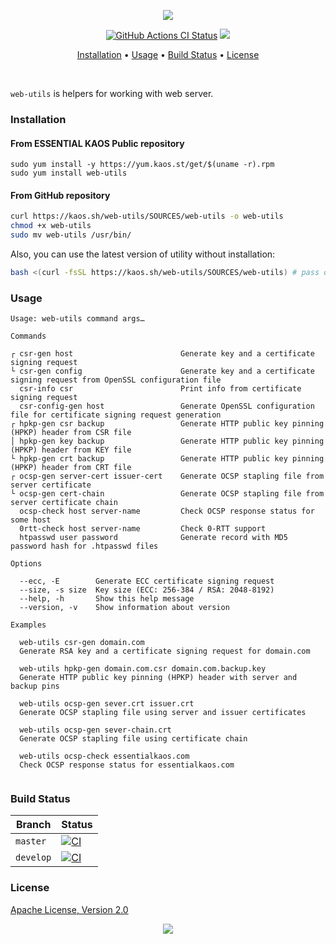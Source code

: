 <p align="center"><a href="#readme"><img src="https://gh.kaos.st/web-utils.svg"/></a></p>

<p align="center">
  <a href="https://kaos.sh/w/web-utils/ci"><img src="https://kaos.sh/w/web-utils/ci.svg" alt="GitHub Actions CI Status" /></a>
  <a href="#license"><img src="https://gh.kaos.st/apache2.svg"></a>
</p>

<p align="center"><a href="#installation">Installation</a> • <a href="#usage">Usage</a> • <a href="#build-status">Build Status</a> • <a href="#license">License</a></p>

<br/>

`web-utils` is helpers for working with web server.

### Installation

#### From ESSENTIAL KAOS Public repository

```
sudo yum install -y https://yum.kaos.st/get/$(uname -r).rpm
sudo yum install web-utils
```

#### From GitHub repository

```bash
curl https://kaos.sh/web-utils/SOURCES/web-utils -o web-utils
chmod +x web-utils
sudo mv web-utils /usr/bin/
```

Also, you can use the latest version of utility without installation:

```bash
bash <(curl -fsSL https://kaos.sh/web-utils/SOURCES/web-utils) # pass options here
```

### Usage

```
Usage: web-utils command args…

Commands

┌ csr-gen host                        Generate key and a certificate signing request
└ csr-gen config                      Generate key and a certificate signing request from OpenSSL configuration file
  csr-info csr                        Print info from certificate signing request
  csr-config-gen host                 Generate OpenSSL configuration file for certificate signing request generation
┌ hpkp-gen csr backup                 Generate HTTP public key pinning (HPKP) header from CSR file
│ hpkp-gen key backup                 Generate HTTP public key pinning (HPKP) header from KEY file
└ hpkp-gen crt backup                 Generate HTTP public key pinning (HPKP) header from CRT file
┌ ocsp-gen server-cert issuer-cert    Generate OCSP stapling file from server certificate
└ ocsp-gen cert-chain                 Generate OCSP stapling file from server certificate chain
  ocsp-check host server-name         Check OCSP response status for some host
  0rtt-check host server-name         Check 0-RTT support
  htpasswd user password              Generate record with MD5 password hash for .htpasswd files

Options

  --ecc, -E        Generate ECC certificate signing request
  --size, -s size  Key size (ECC: 256-384 / RSA: 2048-8192)
  --help, -h       Show this help message
  --version, -v    Show information about version

Examples

  web-utils csr-gen domain.com
  Generate RSA key and a certificate signing request for domain.com

  web-utils hpkp-gen domain.com.csr domain.com.backup.key
  Generate HTTP public key pinning (HPKP) header with server and backup pins

  web-utils ocsp-gen sever.crt issuer.crt
  Generate OCSP stapling file using server and issuer certificates

  web-utils ocsp-gen sever-chain.crt
  Generate OCSP stapling file using certificate chain

  web-utils ocsp-check essentialkaos.com
  Check OCSP response status for essentialkaos.com


```

### Build Status

| Branch | Status |
|--------|--------|
| `master` | [![CI](https://kaos.sh/w/web-utils/ci.svg?branch=master)](https://kaos.sh/w/web-utils/ci?query=branch:master) |
| `develop` | [![CI](https://kaos.sh/w/web-utils/ci.svg?branch=master)](https://kaos.sh/w/web-utils/ci?query=branch:develop) |

### License

[Apache License, Version 2.0](https://www.apache.org/licenses/LICENSE-2.0)

<p align="center"><a href="https://essentialkaos.com"><img src="https://gh.kaos.st/ekgh.svg"/></a></p>
